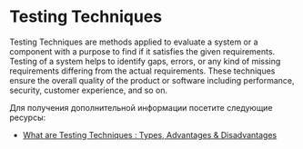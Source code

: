 # Testing Techniques

Testing Techniques are methods applied to evaluate a system or a component with a purpose to find if it satisfies the given requirements. Testing of a system helps to identify gaps, errors, or any kind of missing requirements differing from the actual requirements. These techniques ensure the overall quality of the product or software including performance, security, customer experience, and so on.

Для получения дополнительной информации посетите следующие ресурсы:

- [What are Testing Techniques : Types, Advantages & Disadvantages](https://www.elprocus.com/what-are-testing-techniques-types-advantages-disadvantages/)
